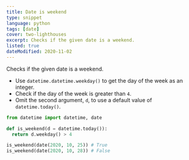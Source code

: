 ```yaml
---
title: Date is weekend
type: snippet
language: python
tags: [date]
cover: two-lighthouses
excerpt: Checks if the given date is a weekend.
listed: true
dateModified: 2020-11-02
---
```


Checks if the given date is a weekend.

- Use `datetime.datetime.weekday()` to get the day of the week as an integer.
- Check if the day of the week is greater than `4`.
- Omit the second argument, `d`, to use a default value of `datetime.today()`.

```py
from datetime import datetime, date

def is_weekend(d = datetime.today()):
  return d.weekday() > 4

is_weekend(date(2020, 10, 25)) # True
is_weekend(date(2020, 10, 28)) # False
```

